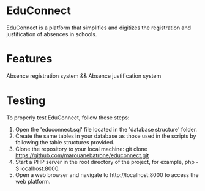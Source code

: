 # EduConnect
EduConnect is a platform that simplifies and digitizes the registration and justification of absences in schools.

# Features
Absence registration system && 
Absence justification system

# Testing
To properly test EduConnect, follow these steps:

1. Open the 'educonnect.sql' file located in the 'database structure' folder.
2. Create the same tables in your database as those used in the scripts by following the table structures provided.
3. Clone the repository to your local machine: git clone https://github.com/marouanebatrone/educonnect.git
4. Start a PHP server in the root directory of the project, for example, php -S localhost:8000.
5. Open a web browser and navigate to http://localhost:8000 to access the web platform.
